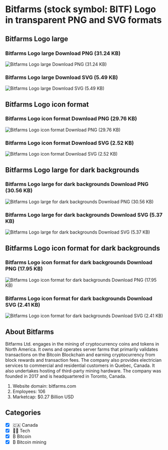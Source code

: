 # Bitfarms (stock symbol: BITF) Logo in transparent PNG and SVG formats

## Bitfarms Logo large

### Bitfarms Logo large Download PNG (31.24 KB)

![Bitfarms Logo large Download PNG (31.24 KB)](/img/orig/BITF_BIG-8edaa02b.png)

### Bitfarms Logo large Download SVG (5.49 KB)

![Bitfarms Logo large Download SVG (5.49 KB)](/img/orig/BITF_BIG-70a658ce.svg)

## Bitfarms Logo icon format

### Bitfarms Logo icon format Download PNG (29.76 KB)

![Bitfarms Logo icon format Download PNG (29.76 KB)](/img/orig/BITF-72203e7a.png)

### Bitfarms Logo icon format Download SVG (2.52 KB)

![Bitfarms Logo icon format Download SVG (2.52 KB)](/img/orig/BITF-d98c462e.svg)

## Bitfarms Logo large for dark backgrounds

### Bitfarms Logo large for dark backgrounds Download PNG (30.56 KB)

![Bitfarms Logo large for dark backgrounds Download PNG (30.56 KB)](/img/orig/BITF_BIG.D-f2a97ed7.png)

### Bitfarms Logo large for dark backgrounds Download SVG (5.37 KB)

![Bitfarms Logo large for dark backgrounds Download SVG (5.37 KB)](/img/orig/BITF_BIG.D-5ec7af31.svg)

## Bitfarms Logo icon format for dark backgrounds

### Bitfarms Logo icon format for dark backgrounds Download PNG (17.95 KB)

![Bitfarms Logo icon format for dark backgrounds Download PNG (17.95 KB)](/img/orig/BITF.D-fe8bf367.png)

### Bitfarms Logo icon format for dark backgrounds Download SVG (2.41 KB)

![Bitfarms Logo icon format for dark backgrounds Download SVG (2.41 KB)](/img/orig/BITF.D-23d4efb2.svg)

## About Bitfarms

Bitfarms Ltd. engages in the mining of cryptocurrency coins and tokens in North America. It owns and operates server farms that primarily validates transactions on the Bitcoin Blockchain and earning cryptocurrency from block rewards and transaction fees. The company also provides electrician services to commercial and residential customers in Quebec, Canada. It also undertakes hosting of third-party mining hardware. The company was founded in 2017 and is headquartered in Toronto, Canada.

1. Website domain: bitfarms.com
2. Employees: 106
3. Marketcap: $0.27 Billion USD


## Categories
- [x] 🇨🇦 Canada
- [x] 👩‍💻 Tech
- [x] ₿ Bitcoin
- [x] ₿ Bitcoin mining
